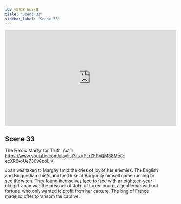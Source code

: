 ```yaml
---
id: v5FC8-6uYs0
title: "Scene 33"
sidebar_label: "Scene 33"
---
```


<div class="video-float-container">
  <iframe
    width="560"
    height="315"
    src="https://www.youtube.com/embed/v5FC8-6uYs0"
    title="YouTube video player"
    frameborder="0"
    allow="accelerometer; autoplay; clipboard-write; encrypted-media; gyroscope; picture-in-picture; web-share"
    referrerpolicy="strict-origin-when-cross-origin"
    allowfullscreen
  ></iframe>
</div>

## Scene 33

The Heroic Martyr for Truth: Act 1   
https://www.youtube.com/playlist?list=PLrZFPVQM38MeC-ecXR6xoUe730yGpoLlv 

Joan was taken to Margny amid the cries of joy of her enemies. The English and Burgundian chiefs and the Duke of Burgundy himself came running to see the witch. They found themselves face to face with an eighteen-year-old girl. Joan was the prisoner of John of Luxembourg, a gentleman without fortune, who only wanted to profit from her capture. The king of France made no offer to ransom the captive.
